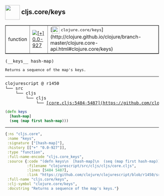 ## <img width="48px" valign="middle" src="http://i.imgur.com/Hi20huC.png"> cljs.core/keys

 <table border="1">
<tr>
<td>function</td>
<td><a href="https://github.com/cljsinfo/api-refs/tree/0.0-927"><img valign="middle" alt="[+] 0.0-927" src="https://img.shields.io/badge/+-0.0--927-lightgrey.svg"></a> </td>
<td>
[<img height="24px" valign="middle" src="http://i.imgur.com/1GjPKvB.png"> <samp>clojure.core/keys</samp>](http://clojure.github.io/clojure/branch-master/clojure.core-api.html#clojure.core/keys)
</td>
</tr>
</table>

 <samp>
(__keys__ hash-map)<br>
</samp>

```
Returns a sequence of the map's keys.
```

---

 <pre>
clojurescript @ r1450
└── src
    └── cljs
        └── cljs
            └── <ins>[core.cljs:5484-5487](https://github.com/clojure/clojurescript/blob/r1450/src/cljs/cljs/core.cljs#L5484-L5487)</ins>
</pre>

```clj
(defn keys
  [hash-map]
  (seq (map first hash-map)))
```


---

```clj
{:ns "cljs.core",
 :name "keys",
 :signature ["[hash-map]"],
 :history [["+" "0.0-927"]],
 :type "function",
 :full-name-encode "cljs.core_keys",
 :source {:code "(defn keys\n  [hash-map]\n  (seq (map first hash-map)))",
          :filename "clojurescript/src/cljs/cljs/core.cljs",
          :lines [5484 5487],
          :link "https://github.com/clojure/clojurescript/blob/r1450/src/cljs/cljs/core.cljs#L5484-L5487"},
 :full-name "cljs.core/keys",
 :clj-symbol "clojure.core/keys",
 :docstring "Returns a sequence of the map's keys."}

```
